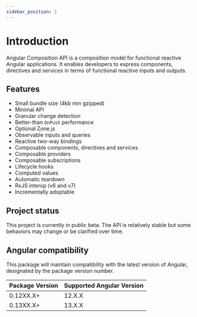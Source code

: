 ```yaml
---
sidebar_position: 1
---
```


# Introduction

Angular Composition API is a composition model for functional reactive Angular applications. It enables developers to
express components, directives and services in terms of functional reactive inputs and outputs.

## Features

-  Small bundle size (4kb min gzipped)
-  Minimal API
-  Granular change detection
-  Better-than `OnPush` performance
-  Optional Zone.js
-  Observable inputs and queries
-  Reactive two-way bindings
-  Composable components, directives and services
-  Composable providers
-  Composable subscriptions
-  Lifecycle hooks
-  Computed values
-  Automatic teardown
-  RxJS interop (v6 and v7)
-  Incrementally adoptable

## Project status

This project is currently in public beta. The API is relatively stable but some behaviors may change or be
clarified over time.

## Angular compatibility

This package will maintain compatibility with the latest version of Angular, designated by the package version number.

| Package Version | Supported Angular Version |
| --------------- | ------------------------- |
| 0.12XX.X+       | 12.X.X                    |
| 0.13XX.X+       | 13.X.X                    |
